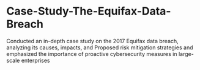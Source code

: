 # Case-Study-The-Equifax-Data-Breach
Conducted an in-depth case study on the 2017 Equifax data breach, analyzing its causes, impacts, and Proposed risk mitigation strategies and emphasized the importance of proactive cybersecurity measures in large-scale enterprises
